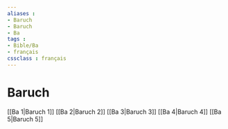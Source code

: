 ```yaml
---
aliases : 
- Baruch
- Baruch
- Ba
tags : 
- Bible/Ba
- français
cssclass : français
---
```


# Baruch

[[Ba 1|Baruch 1]]
[[Ba 2|Baruch 2]]
[[Ba 3|Baruch 3]]
[[Ba 4|Baruch 4]]
[[Ba 5|Baruch 5]]
